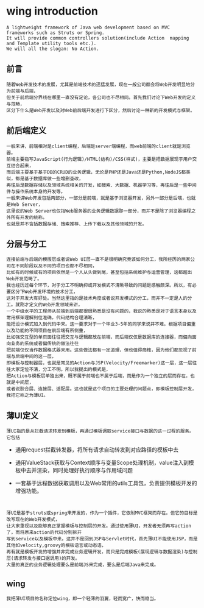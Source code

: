 # wing introduction

    A lightweight framework of Java web development based on MVC frameworks such as Struts or Spring. 
    It will provide common controllers solution(include Action  mapping and Template utility tools etc.). 
    We will all the slogan: No Action.

## 前言

    随着Web开发技术的发展，尤其是前端技术的迅猛发展，现在一般公司都会将Web开发明显地分为前端与后端，
    但关于前后端分界线在哪里一直没有定论，各公司也不尽相同。首先我们讨论下Web开发的定义与范畴，
    区分下什么是Web开发以及对Web前后端开发进行下区分，然后讨论一种新的开发模式与框架。

## 前后端定义

    一般来讲，前端相对是client编程，后端是server端编程，而web前端的client就是浏览器。
    前端主要指写JavaScript(行为逻辑)/HTML(结构)/CSS(样式)，主要是把数据展现于用户交互结合起来，
    而后端主要基于基于DB的CRUD的业务逻辑，无论是PHP还是Java还是Python,NodeJS都类似，都是基于数据库做一些增删查改，
    再往后是数据存储以及领域系统相关的开发，如搜索、大数据、机器学习等，再往后是一些中间件与操作系统本身的开发等。
    一般来讲Web开发包括两部分，一部分是前端，就是基于浏览器开发，另外一部分是后端，也就是Web Server，
    这里说的Web Server也仅指Web服务器的业务逻辑数据那一部分，而并不是除了浏览器编程之外所有开发的统称。
    也就是并不含括数据存储、搜索推荐、上传下载以及其他领域的开发。
    
## 分层与分工
    连接前端与后端的模版层或者说Web UI层一直不是很明确究竟该如何分工，我所经历的两家公司在不同阶段以及不同的项目也都不尽相同，
    比如有的时候或有的项目依然是一个人从头做到尾，甚至包括系统维护与运营管理，这都超出Web开发范畴了。
    我也经历过每个环节，对于分工不明确抑或开发模式不清晰导致的问题是感触颇深。所以，有必要区分下Web开发环境的技术分工，
    这对于开发大有好处。当然这里指的是技术角度或者说开发模式的分工，而并不一定是人的分工。就刚才定义的Web开发领域来讲，
    一个中级水平的工程师从前端到后端都很很熟悉是没有问题的，我说的熟悉是对于语言本身以及常用框架理解到位准确，代码结构合理清晰，
    能把设计模式加入到代码中来。这一要求对于一个毕业3-5年的同学来说并不难。根据项目偏重以及功能的不同项目在前后端有所侧重，
    比如强交互型的单页面往往把交互与逻辑都放在前端，而后端仅仅是数据库的连接器，而偏向面向业务的系统或者偏传统的做法往往
    把前端仅仅当作数据格式器来用。这些做法都有一定道理，但也值得商榷，因为他们都忽视了前端与后端中间的这一层，
    即模板与控制器层，也就是常见的Action与JSP(Velocity/Freemarker)这一层，这一层往往大家定位不清，分工不明。所以我提出的模式是，
    把Action与模板层单独出来，既不属于前端也不属于后端，而是作为一个独立的层而存在，也就是中间层，
    或者说胶合层、连接层、适配层。这也就是这个项目的主要处理的问题点，即模板控制层开发，我把它称之为薄UI。
    
## 薄UI定义
    薄UI指的是从拦截请求转发到模板，再通过模板调取service接口与数据的这一过程的服务。它包括
    
-  通用request拦截转发器，将所有请求自动转发到对应路径的模板中去
    
-  通用ValueStack获取与Context顺序与变量Scope处理机制，value注入到模板中去并渲染，同时处理好执行顺序与作用域问题
    
-  一套基于远程数据获取调用以及Web常用的utils工具包，负责提供模板开发的增强功能。

# 
    薄UI是基于struts或spring来开发的，作为一个插件，它依附MVC框架而存在。但它的目标是改写现在的Web开发模式，
    让大家重视以及能够真正掌握模板与控制层的开发。通过使用薄UI，开发者无须再写action了，而将原来action的代码分别拆开
    写到service以及模板中来。这并不是回到JSP与Servlet时代，首先薄UI不能使用JSP，而是其他如velocity,groovy的模板语言或动态语，
    再有就是模板开发的增强并非完成业务逻辑开发，而只是完成模板(展现逻辑与数据渲染)与控制层(请求转发与接口据调用)的开发。
    大量的真正的业务逻辑处理要么是前端JS来完成，要么是后端Java来完成。
    
## wing
    我把薄UI项目的名称定位wing，即一个轻薄的羽翼，轻而宽广，快而稳当。
    
